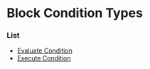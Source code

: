# Block Condition Types


### List

 * [Evaluate Condition](block_condition_types/evaluate_condition.md)
 * [Execute Condition](block_condition_types/execute_condition.md)
